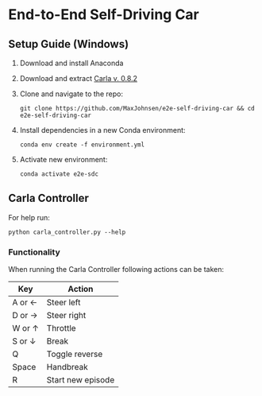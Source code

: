 # End-to-End Self-Driving Car

## Setup Guide (Windows)

1. Download and install Anaconda
2. Download and extract [Carla v. 0.8.2](https://github.com/carla-simulator/carla/releases/tag/0.8.2)
3. Clone and navigate to the repo:

    ```
    git clone https://github.com/MaxJohnsen/e2e-self-driving-car && cd e2e-self-driving-car
    ```

4. Install dependencies in a new Conda environment:

    ```
    conda env create -f environment.yml
    ```

5. Activate new environment:

    ```
    conda activate e2e-sdc
    ```
 
 ## Carla Controller 


For help run: 
```
python carla_controller.py --help
```  

 ### Functionality 

 When running the Carla Controller following actions can be taken: 

Key | Action
--- | ---
 A or ← | Steer left 
 D or → | Steer right 
 W or ↑ | Throttle 
 S or ↓ | Break
 Q | Toggle reverse 
 Space | Handbreak
 R | Start new episode 


